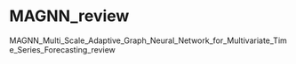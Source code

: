 # MAGNN_review
 MAGNN_Multi_Scale_Adaptive_Graph_Neural_Network_for_Multivariate_Time_Series_Forecasting_review

